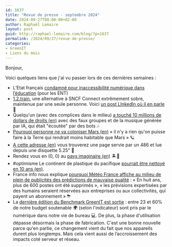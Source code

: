 ```yaml
---
id: 1637
title: "Revue de presse - septembre 2024"
date: 2024-09-27T00:00:00+02:00
author: Raphaël Lemaire
layout: post
guid: http://raphael-lemaire.com/blog/?p=1637
permalink: /2024/09/27/revue-de-presse/
categories:
- GreenIT
- Liens du mois
---
```

Bonjour,

Voici quelques liens que j'ai vu passer lors de ces dernières semaines : 


 * L’Etat français [condamné pour inaccessibilité numérique dans l’éducation](https://www.greenit.fr/2024/09/12/letat-francais-condamne-pour-inaccessibilite-numerique-dans-leducation/) (pour les ENT)
 * [1.2.train](https://www.12train.com/), une alternative à SNCF Connect extrêmement sobre, maintenue par une seule personne. Voici [un post LInkedIn où il en parle](https://www.linkedin.com/posts/jeanbaptistemarie_voici-les-r%C3%A9ponses-aux-9-questions-indiscr%C3%A8tes-activity-7231643461781721089-DtPg/) 🚂
 * Quelqu'un (avec des complices dans le milieu) [a touché 10 millions de dollars de droits (en)](https://futurism.com/man-arrested-fake-bands-streams-ai) avec des faux groupes et de la musique générée par IA, qui était "écoutée" par des bots 🎶
 * [Pourquoi personne ne va coloniser Mars (en)](https://defector.com/neither-elon-musk-nor-anybody-else-will-ever-colonize-mars) « il n'y a rien qu'on puisse faire à la Terre qui rendrait moins habitable que Mars » 🪐
 * [A cette adresse (en)](http://lc.daveki.ng:4080/) vous trouverez une page servie par un 486 et lue depuis une disquette 5.25" 💾
 * Rendez vous en (0, 0) au [pays imaginaire (en)](https://fr.wikipedia.org/wiki/Null_Island) 🏝🙂
 * #optimisme Le continent de plastique du pacifique [pourrait être nettoyé en 10 ans (en)](https://www.latimes.com/california/story/2024-09-06/great-pacific-garbage-patch-can-be-eliminated-in-10-years-cleanup-organization-says). 
 * France info nous explique [pourquoi Météo France affiche au milieu de plein de publicités des prédictions de mauvaise qualité](https://www.francetvinfo.fr/replay-magazine/france-2/envoye-special/video-pluie-d-erreurs-chez-meteo-france-l-automatisation-mise-en-cause_6790330.html) : « En huit ans, plus de 600 postes ont été supprimés », « les prévisions expertisées par des humains seraient réservées aux entreprises ou aux collectivités, qui payent un abonnement » ⛈
 * La [dernière édition du Benchmark GreenIT est sortie](https://www.greenit.fr/2024/09/23/numerique-au-bureau-jusqua-60-de-notre-budget-annuel-soutenable/) : entre 23 et 60% de notre budget soutenable 🌍 (selon l'indicateur) sont pris par le numérique dans notre vie de bureau 💻. De plus, la phase d'utilisation dépasse désormais la phase de fabrication. C'est une bonne nouvelle parce qu'en partie, ce changement vient du fait que nos appareils durent plus longtemps. Mais cela vient aussi de l’accroissement des impacts coté serveur et réseau.